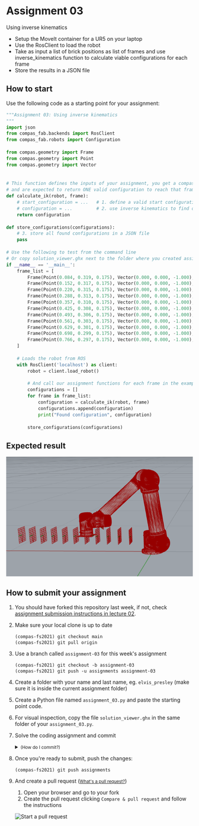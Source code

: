# Assignment 03

Using inverse kinematics

* Setup the MoveIt container for a UR5 on your laptop
* Use the RosClient to load the robot
* Take as input a list of brick positions as list of frames and use inverse_kinematics function to calculate viable configurations for each frame
* Store the results in a JSON file

## How to start

Use the following code as a starting point for your assignment:

```python
"""Assignment 03: Using inverse kinematics
"""
import json
from compas_fab.backends import RosClient
from compas_fab.robots import Configuration

from compas.geometry import Frame
from compas.geometry import Point
from compas.geometry import Vector


# This function defines the inputs of your assignment, you get a compas_fab.robots.Robot and a Frame
# and are expected to return ONE valid configuration to reach that frame
def calculate_ik(robot, frame):
    # start_configuration = ...   # 1. define a valid start configuration for your frames
    # configuration = ...         # 2. use inverse kinematics to find out a valid configuration
    return configuration

def store_configurations(configurations):
    # 3. store all found configurations in a JSON file
    pass

# Use the following to test from the command line
# Or copy solution_viewer.ghx next to the folder where you created assignment_03.py to visualize the same in Grasshopper
if __name__ == '__main__':
    frame_list = [
        Frame(Point(0.084, 0.319, 0.175), Vector(0.000, 0.000, -1.000), Vector(0.000, 1.000, 0.000)),
        Frame(Point(0.152, 0.317, 0.175), Vector(0.000, 0.000, -1.000), Vector(0.000, 1.000, 0.000)),
        Frame(Point(0.220, 0.315, 0.175), Vector(0.000, 0.000, -1.000), Vector(0.000, 1.000, 0.000)),
        Frame(Point(0.288, 0.313, 0.175), Vector(0.000, 0.000, -1.000), Vector(0.000, 1.000, 0.000)),
        Frame(Point(0.357, 0.310, 0.175), Vector(0.000, 0.000, -1.000), Vector(0.000, 1.000, 0.000)),
        Frame(Point(0.425, 0.308, 0.175), Vector(0.000, 0.000, -1.000), Vector(0.000, 1.000, 0.000)),
        Frame(Point(0.493, 0.306, 0.175), Vector(0.000, 0.000, -1.000), Vector(0.000, 1.000, 0.000)),
        Frame(Point(0.561, 0.303, 0.175), Vector(0.000, 0.000, -1.000), Vector(0.000, 1.000, 0.000)),
        Frame(Point(0.629, 0.301, 0.175), Vector(0.000, 0.000, -1.000), Vector(0.000, 1.000, 0.000)),
        Frame(Point(0.698, 0.299, 0.175), Vector(0.000, 0.000, -1.000), Vector(0.000, 1.000, 0.000)),
        Frame(Point(0.766, 0.297, 0.175), Vector(0.000, 0.000, -1.000), Vector(0.000, 1.000, 0.000))
    ]

    # Loads the robot from ROS
    with RosClient('localhost') as client:
        robot = client.load_robot()

        # And call our assignment functions for each frame in the example
        configurations = []
        for frame in frame_list:
            configuration = calculate_ik(robot, frame)
            configurations.append(configuration)
            print("Found configuration", configuration)

        store_configurations(configurations)

```

## Expected result

![The result](robot_ik.png)

## How to submit your assignment

1. You should have forked this repository last week, if not, check [assignment submission instructions in lecture 02](../../lecture_02/assignment_01#how-to-submit-your-assignment).
2. Make sure your local clone is up to date

       (compas-fs2021) git checkout main
       (compas-fs2021) git pull origin

3. Use a branch called `assignment-03` for this week's assignment

       (compas-fs2021) git checkout -b assignment-03
       (compas-fs2021) git push -u assignments assignment-03

4. Create a folder with your name and last name, eg. `elvis_presley` (make sure it is inside the current assignment folder)
5. Create a Python file named `assignment_03.py` and paste the starting point code.
6. For visual inspection, copy the file `solution_viewer.ghx` in the same folder of your `assignment_03.py`.
6. Solve the coding assignment and commit
    <details><summary><small>(How do I commit?)</small></summary>
    <p>

    Usually, commits are done from a visual client or VS code,
    but you can also commit your changes from the command line:

       (compas-fs2021) git add lecture_04/assignment_03/elvis_presley/\* && git commit -m "hello world"

    
    </p>
    </details>

8. Once you're ready to submit, push the changes:

       (compas-fs2021) git push assignments

9. And create a pull request (<small>[What's a pull request?](https://docs.github.com/en/github/collaborating-with-issues-and-pull-requests/about-pull-requests)</small>)

    1. Open your browser and go to your fork
    2. Create the pull request clicking `Compare & pull request` and follow the instructions

    ![Start a pull request](../../.github/pull-request.png)
